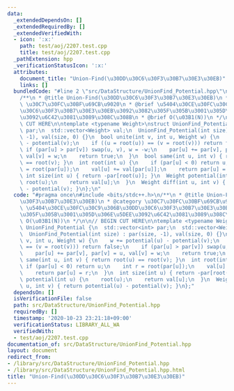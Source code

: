 ```yaml
---
data:
  _extendedDependsOn: []
  _extendedRequiredBy: []
  _extendedVerifiedWith:
  - icon: ':x:'
    path: test/aoj/2207.test.cpp
    title: test/aoj/2207.test.cpp
  _pathExtension: hpp
  _verificationStatusIcon: ':x:'
  attributes:
    document_title: "Union-Find(\u30DD\u30C6\u30F3\u30B7\u30E3\u30EB)"
    links: []
  bundledCode: "#line 2 \"src/DataStructure/UnionFind_Potential.hpp\"\n#include <bits/stdc++.h>\n\
    /**\n * @title Union-Find(\u30DD\u30C6\u30F3\u30B7\u30E3\u30EB)\n * @category\
    \ \u30C7\u30FC\u30BF\u69CB\u9020\n * @brief \u5404\u30CE\u30FC\u30C9\u306B\u30DD\
    \u30C6\u30F3\u30B7\u30E3\u30EB\u3092\u3082\u305F\u305B\u3001\u305D\u306E\u5DEE\
    \u3092\u6C42\u3081\u3089\u308C\u308B\n * @brief O(\u03B1(N))\n */\n\n// BEGIN\
    \ CUT HERE\n\ntemplate <typename Weight>\nstruct UnionFind_Potential {\n  std::vector<int>\
    \ par;\n  std::vector<Weight> val;\n  UnionFind_Potential(int size) : par(size,\
    \ -1), val(size, 0) {}\n  bool unite(int v, int u, Weight w) {\n    w += potential(u)\
    \ - potential(v);\n    if ((u = root(u)) == (v = root(v))) return false;\n   \
    \ if (par[u] > par[v]) swap(u, v), w = -w;\n    par[u] += par[v], par[v] = u,\
    \ val[v] = w;\n    return true;\n  }\n  bool same(int u, int v) { return root(u)\
    \ == root(v); }\n  int root(int u) {\n    if (par[u] < 0) return u;\n    int r\
    \ = root(par[u]);\n    val[u] += val[par[u]];\n    return par[u] = r;\n  }\n \
    \ int size(int u) { return -par[root(u)]; }\n  Weight potential(int u) {\n   \
    \ root(u);\n    return val[u];\n  }\n  Weight diff(int u, int v) { return potential(u)\
    \ - potential(v); }\n};\n"
  code: "#pragma once\n#include <bits/stdc++.h>\n/**\n * @title Union-Find(\u30DD\u30C6\
    \u30F3\u30B7\u30E3\u30EB)\n * @category \u30C7\u30FC\u30BF\u69CB\u9020\n * @brief\
    \ \u5404\u30CE\u30FC\u30C9\u306B\u30DD\u30C6\u30F3\u30B7\u30E3\u30EB\u3092\u3082\
    \u305F\u305B\u3001\u305D\u306E\u5DEE\u3092\u6C42\u3081\u3089\u308C\u308B\n * @brief\
    \ O(\u03B1(N))\n */\n\n// BEGIN CUT HERE\n\ntemplate <typename Weight>\nstruct\
    \ UnionFind_Potential {\n  std::vector<int> par;\n  std::vector<Weight> val;\n\
    \  UnionFind_Potential(int size) : par(size, -1), val(size, 0) {}\n  bool unite(int\
    \ v, int u, Weight w) {\n    w += potential(u) - potential(v);\n    if ((u = root(u))\
    \ == (v = root(v))) return false;\n    if (par[u] > par[v]) swap(u, v), w = -w;\n\
    \    par[u] += par[v], par[v] = u, val[v] = w;\n    return true;\n  }\n  bool\
    \ same(int u, int v) { return root(u) == root(v); }\n  int root(int u) {\n   \
    \ if (par[u] < 0) return u;\n    int r = root(par[u]);\n    val[u] += val[par[u]];\n\
    \    return par[u] = r;\n  }\n  int size(int u) { return -par[root(u)]; }\n  Weight\
    \ potential(int u) {\n    root(u);\n    return val[u];\n  }\n  Weight diff(int\
    \ u, int v) { return potential(u) - potential(v); }\n};"
  dependsOn: []
  isVerificationFile: false
  path: src/DataStructure/UnionFind_Potential.hpp
  requiredBy: []
  timestamp: '2020-10-23 23:21:18+09:00'
  verificationStatus: LIBRARY_ALL_WA
  verifiedWith:
  - test/aoj/2207.test.cpp
documentation_of: src/DataStructure/UnionFind_Potential.hpp
layout: document
redirect_from:
- /library/src/DataStructure/UnionFind_Potential.hpp
- /library/src/DataStructure/UnionFind_Potential.hpp.html
title: "Union-Find(\u30DD\u30C6\u30F3\u30B7\u30E3\u30EB)"
---
```

